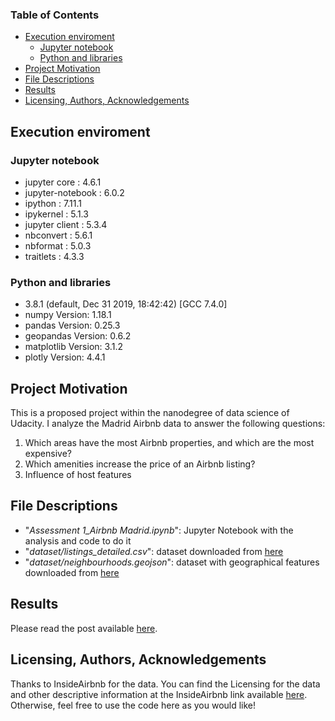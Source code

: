 ### Table of Contents

- [Execution enviroment <a name="enviroment"></a>](#execution-enviroment)
  - [Jupyter notebook](#jupyter-notebook)
  - [Python and libraries](#python-and-libraries)
- [Project Motivation<a name="motivation"></a>](#project-motivation)
- [File Descriptions <a name="files"></a>](#file-descriptions)
- [Results<a name="results"></a>](#results)
- [Licensing, Authors, Acknowledgements<a name="licensing"></a>](#licensing-authors-acknowledgements)

## Execution enviroment <a name="enviroment"></a>
### Jupyter notebook

* jupyter core     : 4.6.1
* jupyter-notebook : 6.0.2
* ipython          : 7.11.1
* ipykernel        : 5.1.3
* jupyter client   : 5.3.4
* nbconvert        : 5.6.1
* nbformat         : 5.0.3
* traitlets        : 4.3.3

### Python and libraries

* 3.8.1 (default, Dec 31 2019, 18:42:42) [GCC 7.4.0]
* numpy            Version: 1.18.1
* pandas           Version: 0.25.3
* geopandas        Version: 0.6.2
* matplotlib       Version: 3.1.2
* plotly           Version: 4.4.1

## Project Motivation<a name="motivation"></a>

This is a proposed project within the nanodegree of data science of Udacity. I analyze the Madrid Airbnb data to answer the following questions:

1. Which areas have the most Airbnb properties, and which are the most expensive?
2. Which amenities increase the price of an Airbnb listing?
3. Influence of host features

## File Descriptions <a name="files"></a>

* "*Assessment 1_Airbnb Madrid.ipynb*": Jupyter Notebook with the analysis and code to do it
* "*dataset/listings_detailed.csv*": dataset downloaded from [here](http://insideairbnb.com/)
* "*dataset/neighbourhoods.geojson*": dataset with geographical features downloaded from [here](http://insideairbnb.com/)

## Results<a name="results"></a>

Please read the post available [here](https://luiscarrascosa.github.io/).

## Licensing, Authors, Acknowledgements<a name="licensing"></a>

Thanks to InsideAirbnb for the data. You can find the Licensing for the data and other descriptive information at the InsideAirbnb link available [here](http://insideairbnb.com/get-the-data.html). Otherwise, feel free to use the code here as you would like! 
